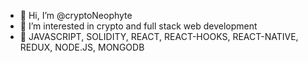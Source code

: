 - 👋 Hi, I’m @cryptoNeophyte
- 👀 I’m interested in crypto and full stack web development 
- 🌱 JAVASCRIPT, SOLIDITY, REACT, REACT-HOOKS, REACT-NATIVE, REDUX, NODE.JS, MONGODB

<!---
cryptoNeophyte/cryptoNeophyte is a ✨ special ✨ repository because its `README.md` (this file) appears on your GitHub profile.
You can click the Preview link to take a look at your changes.
--->
